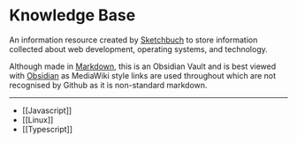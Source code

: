 # Knowledge Base

An information resource created by [Sketchbuch](https://github.com/sketchbuch) to store information collected about web development, operating systems, and technology.

Although made in [Markdown](https://www.markdownguide.org/), this is an Obsidian Vault and is best viewed with [Obsidian](https://obsidian.md/) as MediaWiki style links are used throughout which are not recognised by Github as it is non-standard markdown.

---

- [[Javascript]]
- [[Linux]]
- [[Typescript]]
